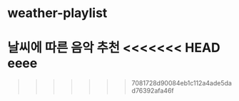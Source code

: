 # weather-playlist

날씨에 따른 음악 추천
<<<<<<< HEAD
eeee
=======
>>>>>>> 7081728d90084eb1c112a4ade5dad76392afa46f
